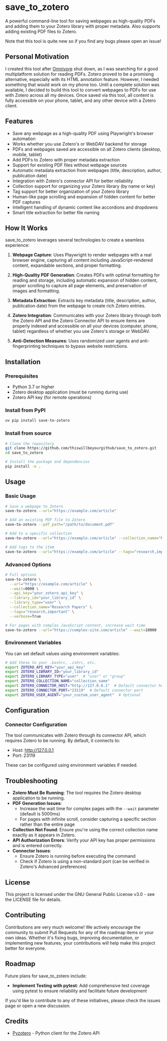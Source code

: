 # save_to_zotero

A powerful command-line tool for saving webpages as high-quality PDFs and adding them to your Zotero library with proper metadata. Also supports adding existing PDF files to Zotero.

Note that this tool is quite new so if you find any bugs please open an issue!

## Personal Motivation

I created this tool after [Omnivore](https://github.com/omnivore-app/omnivore) shut down, as I was searching for a good multiplatform solution for reading PDFs. Zotero proved to be a promising alternative, especially with its HTML annotation feature. However, I needed something that would work on my phone too. Until a complete solution was available, I decided to build this tool to convert webpages to PDFs for use with Zotero across all my devices. Once saved via this tool, all content is fully accessible on your phone, tablet, and any other device with a Zotero client.

## Features

- Save any webpage as a high-quality PDF using Playwright's browser automation
- Works whether you use Zotero's or WebDAV backend for storage
- PDFs and webpages saved are accessible on all Zotero clients (desktop, mobile, tablet)
- Add PDFs to Zotero with proper metadata extraction
- Support for existing PDF files without webpage sources
- Automatic metadata extraction from webpages (title, description, author, publication date)
- Integration with Zotero's connector API for better reliability
- Collection support for organizing your Zotero library (by name or key)
- Tag support for better organization of your Zotero library
- Human-like page scrolling and expansion of hidden content for better PDF captures
- Intelligent handling of dynamic content like accordions and dropdowns
- Smart title extraction for better file naming

## How It Works

save_to_zotero leverages several technologies to create a seamless experience:

1. **Webpage Capture**: Uses Playwright to render webpages with a real browser engine, capturing all content including JavaScript-rendered content, expandable sections, and proper formatting.

2. **High-Quality PDF Generation**: Creates PDFs with optimal formatting for reading and storage, including automatic expansion of hidden content, proper scrolling to capture all page elements, and preservation of images and formatting.

3. **Metadata Extraction**: Extracts key metadata (title, description, author, publication date) from the webpage to create rich Zotero entries.

4. **Zotero Integration**: Communicates with your Zotero library through both the Zotero API and the Zotero Connector API to ensure items are properly indexed and accessible on all your devices (computer, phone, tablet) regardless of whether you use Zotero's storage or WebDAV.

5. **Anti-Detection Measures**: Uses randomized user agents and anti-fingerprinting techniques to bypass website restrictions.

## Installation

### Prerequisites

- Python 3.7 or higher
- Zotero desktop application (must be running during use)
- Zotero API key (for remote operations)

### Install from PyPI

```bash
uv pip install save-to-zotero
```

### Install from source

```bash
# Clone the repository
git clone https://github.com/thiswillbeyourgithub/save_to_zotero.git
cd save_to_zotero

# Install the package and dependencies
pip install -e .
```

## Usage

### Basic Usage

```bash
# Save a webpage to Zotero
save-to-zotero --url="https://example.com/article"

# Add an existing PDF file to Zotero
save-to-zotero --pdf_path="/path/to/document.pdf"

# Add to a specific collection
save-to-zotero --url="https://example.com/article" --collection_name="Research Papers"

# Add tags to the item
save-to-zotero --url="https://example.com/article" --tags="research,important,to-read"
```

### Advanced Options

```bash
# Full options
save-to-zotero \
  --url="https://example.com/article" \
  --wait=8000 \
  --api_key="your_zotero_api_key" \
  --library_id="your_library_id" \
  --library_type="user" \
  --collection_name="Research Papers" \
  --tags="research,important" \
  --verbose=True

# For pages with complex JavaScript content, increase wait time
save-to-zotero --url="https://complex-site.com/article" --wait=10000
```

### Environment Variables

You can set default values using environment variables:

```bash
# Add these to your .bashrc, .zshrc, etc.
export ZOTERO_API_KEY="your_api_key"
export ZOTERO_LIBRARY_ID="your_library_id"
export ZOTERO_LIBRARY_TYPE="user"  # "user" or "group"
export ZOTERO_COLLECTION_NAME="collection_name"
export ZOTERO_CONNECTOR_HOST="http://127.0.0.1"  # Default connector host
export ZOTERO_CONNECTOR_PORT="23119"  # Default connector port
export ZOTERO_USER_AGENT="your_custom_user_agent"  # Optional
```

## Configuration

### Connector Configuration

The tool communicates with Zotero through its connector API, which requires Zotero to be running. By default, it connects to:

- Host: http://127.0.0.1
- Port: 23119

These can be configured using environment variables if needed.

## Troubleshooting

- **Zotero Must Be Running**: The tool requires the Zotero desktop application to be running.
- **PDF Generation Issues**: 
  - Increase the wait time for complex pages with the `--wait` parameter (default is 5000ms)
  - For pages with infinite scroll, consider capturing a specific section rather than the entire page
- **Collection Not Found**: Ensure you're using the correct collection name exactly as it appears in Zotero.
- **API Authorization Errors**: Verify your API key has proper permissions and is entered correctly.
- **Connector Issues**: 
  - Ensure Zotero is running before executing the command
  - Check if Zotero is using a non-standard port (can be verified in Zotero's Advanced preferences)

## License

This project is licensed under the GNU General Public License v3.0 - see the LICENSE file for details.

## Contributing

Contributions are very much welcome! We actively encourage the community to submit Pull Requests for any of the roadmap items or your own ideas. Whether it's fixing bugs, improving documentation, or implementing new features, your contributions will help make this project better for everyone.


## Roadmap

Future plans for save_to_zotero include:

- **Implement Testing with pytest**: Add comprehensive test coverage using pytest to ensure reliability and facilitate future development

If you'd like to contribute to any of these initiatives, please check the issues page or open a new discussion.

## Credits

- [Pyzotero](https://github.com/urschrei/pyzotero) - Python client for the Zotero API
